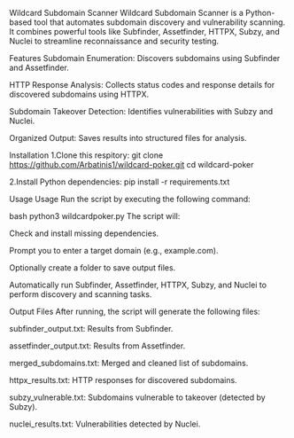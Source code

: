 Wildcard Subdomain Scanner
Wildcard Subdomain Scanner is a Python-based tool that automates subdomain discovery and vulnerability scanning. It combines powerful tools like Subfinder, Assetfinder, HTTPX, Subzy, and Nuclei to streamline reconnaissance and security testing.

Features
Subdomain Enumeration: Discovers subdomains using Subfinder and Assetfinder.

HTTP Response Analysis: Collects status codes and response details for discovered subdomains using HTTPX.

Subdomain Takeover Detection: Identifies vulnerabilities with Subzy and Nuclei.

Organized Output: Saves results into structured files for analysis.

Installation
1.Clone this respitory:
git clone https://github.com/Arbatinis1/wildcard-poker.git
cd wildcard-poker

2.Install Python dependencies:
pip install -r requirements.txt

Usage
Usage
Run the script by executing the following command:

bash
python3 wildcardpoker.py
The script will:

Check and install missing dependencies.

Prompt you to enter a target domain (e.g., example.com).

Optionally create a folder to save output files.

Automatically run Subfinder, Assetfinder, HTTPX, Subzy, and Nuclei to perform discovery and scanning tasks.

Output Files
After running, the script will generate the following files:

subfinder_output.txt: Results from Subfinder.

assetfinder_output.txt: Results from Assetfinder.

merged_subdomains.txt: Merged and cleaned list of subdomains.

httpx_results.txt: HTTP responses for discovered subdomains.

subzy_vulnerable.txt: Subdomains vulnerable to takeover (detected by Subzy).

nuclei_results.txt: Vulnerabilities detected by Nuclei.
